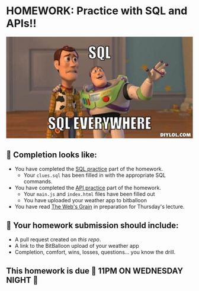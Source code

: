 # HOMEWORK: Practice with SQL and APIs!!

![sql](./sql-is-everywhere.jpg)

## 🚀 Completion looks like:

- You have completed the [SQL practice](./sql) part of the homework.
    - Your `clues.sql` has been filled in with the appropriate SQL commands.
- You have completed the [API practice](./weather) part of the homework.
    - Your `main.js` and `index.html` files have been filled out
    - You have uploaded your weather app to bitballoon
- You have read [The Web's Grain](https://www.frankchimero.com/writing/the-webs-grain/) in preparation for Thursday's lecture.

## 🚀 Your homework submission should include:

- A pull request created on _this repo_.
- A link to the BitBalloon upload of your weather app
- Completion, comfort, wins, losses, questions... you know the drill.

## This homework is due 🚨 11PM ON WEDNESDAY NIGHT 🚨